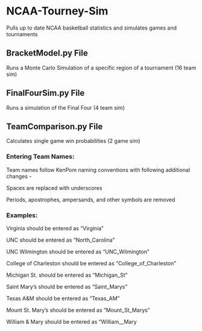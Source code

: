 # NCAA-Tourney-Sim
Pulls up to date NCAA basketball statistics and simulates games and tournaments

## BracketModel.py File 
   Runs a Monte Carlo Simulation of a specific region of a tournament (16 team sim) 

## FinalFourSim.py File
   Runs a simulation of the Final Four (4 team sim)
    
## TeamComparison.py File
   Calculates single game win probabilities (2 game sim)
    
### Entering Team Names:
  Team names follow KenPom naming conventions with following additional changes -
  
  Spaces are replaced with underscores
  
  Periods, apostrophes, ampersands, and other symbols are removed
      
  ### Examples:
  
  Virginia should be entered as “Virginia”
  
  UNC should be entered as “North_Carolina”
  
  UNC Wilmington should be entered as “UNC_Wilmington”
  
  College of Charleston should be entered as “College_of_Charleston”
  
  Michigan St. should be entered as “Michigan_St”
  
  Saint Mary’s should be entered as “Saint_Marys”
  
  Texas A&M should be entered as “Texas_AM”
  
  Mount St. Mary’s should be entered as “Mount_St_Marys”
  
  William & Mary should be entered as “William__Mary

